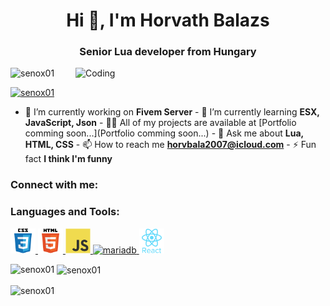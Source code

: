 <h1 align="center">Hi 👋, I'm Horvath Balazs</h1>
<h3 align="center">Senior Lua developer from Hungary</h3>
<img align="right" width="400" src="https://media.tenor.com/flflC6GFzO8AAAAM/sultan-alrefaei-programmer.gif" alt="Coding">

<p align="left"> <img src="https://komarev.com/ghpvc/?username=senox01&label=Profile%20views&color=0e75b6&style=flat" alt="senox01" /> </p>

<p align="left">
    <a href="https://github.com/ryo-ma/github-profile-trophy"><img src="https://github-profile-trophy.vercel.app/?username=senox01" alt="senox01" /></a>
</p>

- 🔭 I’m currently working on **Fivem Server** - 🌱 I’m currently learning **ESX, JavaScript, Json** - 👨‍💻 All of my projects are available at [Portfolio comming soon...](Portfolio comming soon...) - 💬 Ask me about **Lua, HTML, CSS** - 📫 How to reach
me **horvbala2007@icloud.com** - ⚡ Fun fact **I think I'm funny**

<h3 align="left">Connect with me:</h3>
<p align="left">
</p>

<h3 align="left">Languages and Tools:</h3>
<p align="left">
    <a href="https://www.w3schools.com/css/" target="_blank" rel="noreferrer"> <img src="https://raw.githubusercontent.com/devicons/devicon/master/icons/css3/css3-original-wordmark.svg" alt="css3" width="40" height="40" /> </a>
    <a href="https://www.w3.org/html/" target="_blank" rel="noreferrer"> <img src="https://raw.githubusercontent.com/devicons/devicon/master/icons/html5/html5-original-wordmark.svg" alt="html5" width="40" height="40" /> </a>
    <a href="https://developer.mozilla.org/en-US/docs/Web/JavaScript" target="_blank" rel="noreferrer">
        <img src="https://raw.githubusercontent.com/devicons/devicon/master/icons/javascript/javascript-original.svg" alt="javascript" width="40" height="40" /> </a>
    <a href="https://mariadb.org/" target="_blank" rel="noreferrer"> <img src="https://www.vectorlogo.zone/logos/mariadb/mariadb-icon.svg" alt="mariadb" width="40" height="40" /> </a>
    <a href="https://reactjs.org/" target="_blank" rel="noreferrer"> <img src="https://raw.githubusercontent.com/devicons/devicon/master/icons/react/react-original-wordmark.svg" alt="react" width="40" height="40" /> </a>
</p>

<p><img align="left" src="https://github-readme-stats.vercel.app/api/top-langs?username=senox01&show_icons=true&locale=en&layout=compact" alt="senox01" /></p>

<p>&nbsp;<img align="center" src="https://github-readme-stats.vercel.app/api?username=senox01&show_icons=true&locale=en" alt="senox01" /></p>

<p><img align="center" src="https://github-readme-streak-stats.herokuapp.com/?user=senox01&" alt="senox01" /></p>
